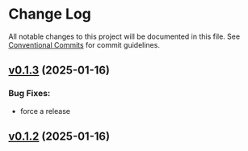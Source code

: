 # Change Log

All notable changes to this project will be documented in this file.
See [Conventional Commits](Https://conventionalcommits.org) for commit guidelines.

<!-- changelog -->

## [v0.1.3](https://github.com/NarrativeApp/ExAws.ServiceDiscovery/compare/v0.1.2...v0.1.3) (2025-01-16)




### Bug Fixes:

* force a release

## [v0.1.2](https://github.com/NarrativeApp/ExAws.ServiceDiscovery/compare/v0.1.2...v0.1.2) (2025-01-16)



